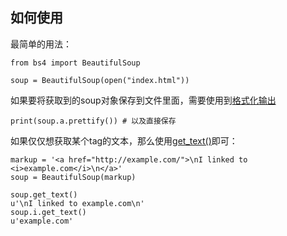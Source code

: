 ## 如何使用

最简单的用法：

```
from bs4 import BeautifulSoup

soup = BeautifulSoup(open("index.html"))
```

如果要将获取到的soup对象保存到文件里面，需要使用到[格式化输出](https://beautifulsoup.readthedocs.io/zh_CN/v4.4.0/#id48)

```
print(soup.a.prettify()) # 以及直接保存
```

如果仅仅想获取某个tag的文本，那么使用[get_text()](https://beautifulsoup.readthedocs.io/zh_CN/v4.4.0/#get-text)即可：

```
markup = '<a href="http://example.com/">\nI linked to <i>example.com</i>\n</a>'
soup = BeautifulSoup(markup)

soup.get_text()
u'\nI linked to example.com\n'
soup.i.get_text()
u'example.com'
```
